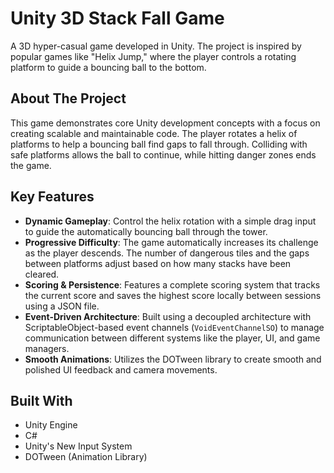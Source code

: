 # Unity 3D Stack Fall Game

A 3D hyper-casual game developed in Unity. The project is inspired by popular games like "Helix Jump," where the player controls a rotating platform to guide a bouncing ball to the bottom.

## About The Project

This game demonstrates core Unity development concepts with a focus on creating scalable and maintainable code. The player rotates a helix of platforms to help a bouncing ball find gaps to fall through. Colliding with safe platforms allows the ball to continue, while hitting danger zones ends the game.

## Key Features

* **Dynamic Gameplay**: Control the helix rotation with a simple drag input to guide the automatically bouncing ball through the tower.
* **Progressive Difficulty**: The game automatically increases its challenge as the player descends. The number of dangerous tiles and the gaps between platforms adjust based on how many stacks have been cleared.
* **Scoring & Persistence**: Features a complete scoring system that tracks the current score and saves the highest score locally between sessions using a JSON file.
* **Event-Driven Architecture**: Built using a decoupled architecture with ScriptableObject-based event channels (`VoidEventChannelSO`) to manage communication between different systems like the player, UI, and game managers.
* **Smooth Animations**: Utilizes the DOTween library to create smooth and polished UI feedback and camera movements.

## Built With

* Unity Engine
* C#
* Unity's New Input System
* DOTween (Animation Library)
